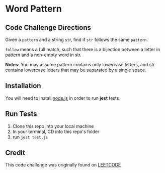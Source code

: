 # Word Pattern

## Code Challenge Directions

Given a `pattern` and a string `st`r, find if `str` follows the same `pattern`.

`follow` means a full match, such that there is a bijection between a letter in pattern and a non-empty word in str.

**Notes:**
You may assume pattern contains only lowercase letters, and str contains lowercase letters that may be separated by a single space.

## Installation

You will need to install [node.js](<[https://nodejs.org/en/](https://nodejs.org/en/)>) in order to run **jest** tests

## Run Tests

1. Clone this repo into your local machine
2. In your terminal, CD into this repo's folder
3. run `jest test.js`

## Credit

This code challenge was originally found on [LEETCODE](https://leetcode.com/problems/word-pattern/)
